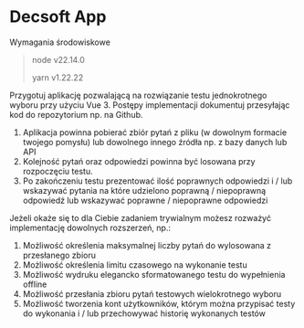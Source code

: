 # Decsoft App

Wymagania środowiskowe
> node v22.14.0
>
> yarn v1.22.22

Przygotuj aplikację pozwalającą na rozwiązanie testu jednokrotnego wyboru przy użyciu Vue 3.
Postępy implementacji dokumentuj przesyłając kod do repozytorium np. na Github.
1. Aplikacja powinna pobierać zbiór pytań z pliku (w dowolnym formacie twojego pomysłu) lub
dowolnego innego źródła np. z bazy danych lub API
2. Kolejność pytań oraz odpowiedzi powinna być losowana przy rozpoczęciu testu.
3. Po zakończeniu testu prezentować ilość poprawnych odpowiedzi i / lub wskazywać pytania na
które udzielono poprawną / niepoprawną odpowiedź lub wskazywać poprawne / niepoprawne
odpowiedzi

Jeżeli okaże się to dla Ciebie zadaniem trywialnym możesz rozważyć implementację dowolnych
rozszerzeń, np.:

1. Możliwość określenia maksymalnej liczby pytań do wylosowana z przesłanego zbioru
2. Możliwość określenia limitu czasowego na wykonanie testu
3. Możliwość wydruku elegancko sformatowanego testu do wypełnienia offline
4. Możliwość przesłania zbioru pytań testowych wielokrotnego wyboru
5. Możliwość tworzenia kont użytkowników, którym można przypisać testy do wykonania i / lub przechowywać historię wykonanych testów
